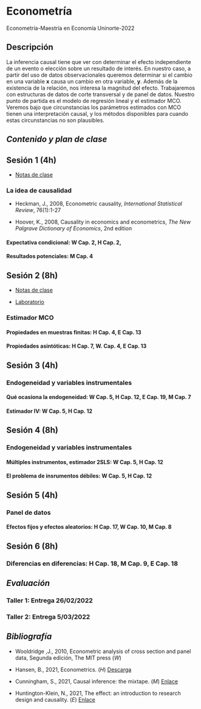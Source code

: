# Econometría

Econometría-Maestría en Economía Uninorte-2022

## Descripción

La inferencia causal tiene que ver con determinar el efecto independiente de un evento o elección sobre un resultado de interés. En nuestro caso, a partir del uso de datos observacionales queremos determinar si el cambio en una variable **x** causa un cambio en otra variable, **y**. Además de la existencia de la relación, nos interesa la magnitud del efecto. Trabajaremos con estructuras de datos de corte transversal y de panel de datos. Nuestro punto de partida es el modelo de regresión lineal y el estimador MCO. Veremos bajo que circunstancias los parámetros estimados con MCO tienen una interpretación causal, y los métodos disponibles para cuando estas circunstancias no son plausibles.

## *Contenido y plan de clase*

## Sesión 1 (4h)

- [Notas de clase](https://raw.githack.com/andvarga-eco/Econometria_MsC/main/Notas%20de%20clase/01-causalidad.html)

### La idea de causalidad

- Heckman, J., 2008, Econometric causality, *International Statistical Review*, 76(1):1-27

- Hoover, K., 2008, Causality in economics and econometrics, *The New Palgrave Dictionary of Economics*, 2nd edition

#### Expectativa condicional: W Cap. 2, H Cap. 2, 

#### Resultados potenciales: M Cap. 4

## Sesión 2 (8h)

- [Notas de clase](https://raw.githack.com/andvarga-eco/Econometria_MsC/main/Notas%20de%20clase/02-mco.html)

- [Laboratorio](https://raw.githack.com/andvarga-eco/Econometria_MsC/main/Notas%20de%20clase/01-lab_mco.html)

### Estimador MCO

#### Propiedades en muestras finitas: H Cap. 4, E Cap. 13

#### Propiedades asintóticas: H Cap. 7, W. Cap. 4, E Cap. 13

## Sesión 3 (4h)

### Endogeneidad y variables instrumentales

#### Qué ocasiona la endogeneidad: W Cap. 5, H Cap. 12, E Cap. 19, M Cap. 7

#### Estimador IV: W Cap. 5, H Cap. 12

## Sesión 4 (8h)

### Endogeneidad y variables instrumentales

#### Múltiples instrumentos, estimador 2SLS: W Cap. 5, H Cap. 12

#### El problema de insrumentos débiles: W Cap. 5, H Cap. 12

## Sesión 5 (4h)

### Panel de datos

#### Efectos fijos y efectos aleatorios: H Cap. 17, W Cap. 10, M Cap. 8

## Sesión 6 (8h)

### Diferencias en diferencias: H Cap. 18, M Cap. 9, E Cap. 18


## *Evaluación*

### Taller 1: Entrega 26/02/2022
### Taller 2: Entrega 5/03/2022


## *Bibliografía*

- Wooldridge ,J., 2010, Econometric analysis of cross section and panel data, Segunda edición, The MIT press (*W*)

- Hansen, B., 2021, Econometrics. (*H*) [Descarga](https://www.ssc.wisc.edu/~bhansen/econometrics/Econometrics.pdf)

- Cunningham, S., 2021, Causal inference: the mixtape. (*M*) [Enlace](https://mixtape.scunning.com/index.html)

- Huntington-Klein, N., 2021, The effect: an introduction to research design and causality. (*E*) [Enlace](https://theeffectbook.net/index.html)



